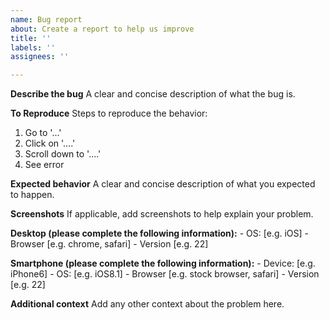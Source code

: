 ```yaml
---
name: Bug report
about: Create a report to help us improve
title: ''
labels: ''
assignees: ''

---
```


**Describe the bug**
A clear and concise description of what the bug is.

**To Reproduce**
Steps to reproduce the behavior:
1. Go to '...'
2. Click on '....'
3. Scroll down to '....'
4. See error

**Expected behavior**
A clear and concise description of what you expected to happen.

**Screenshots**
If applicable, add screenshots to help explain your problem.

**Desktop (please complete the following information):**
    - OS: [e.g. iOS]
    - Browser [e.g. chrome, safari]
    - Version [e.g. 22]

**Smartphone (please complete the following information):**
    - Device: [e.g. iPhone6]
    - OS: [e.g. iOS8.1]
    - Browser [e.g. stock browser, safari]
    - Version [e.g. 22]

**Additional context**
Add any other context about the problem here.

